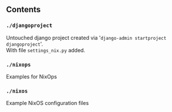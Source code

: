 ## Contents

### `./djangoproject`
Untouched django project created via '`django-admin startproject djangoproject`'.  
With file `settings_nix.py` added.

### `./nixops`
Examples for NixOps


### `./nixos`
Example NixOS configuration files
